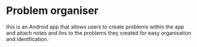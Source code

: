 # Problem organiser
this is an Android app that allows users to create problems within the app and attach notes and lins to the problems they created for easy organisation and identfication.
